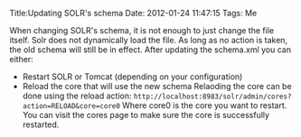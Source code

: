 Title:Updating SOLR's schema
Date: 2012-01-24 11:47:15
Tags: Me

When changing SOLR's schema, it is not enough to just change the file itself.
Solr does not dynamically load the file. As long as no action is taken, the
old schema will still be in effect. After updating the schema.xml you can
either:

  * Restart SOLR or Tomcat (depending on your configuration)
  * Reload the core that will use the new schema
Relaoding the core can be done using the reload action:
`http://localhost:8983/solr/admin/cores?action=RELOAD&core=core0` Where core0
is the core you want to restart. You can visit the cores page to make sure the
core is successfully restarted.

